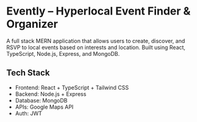 # Evently – Hyperlocal Event Finder & Organizer

A full stack MERN application that allows users to create, discover, and RSVP to local events based on interests and location. Built using React, TypeScript, Node.js, Express, and MongoDB.

## Tech Stack
- Frontend: React + TypeScript + Tailwind CSS
- Backend: Node.js + Express
- Database: MongoDB
- APIs: Google Maps API
- Auth: JWT

